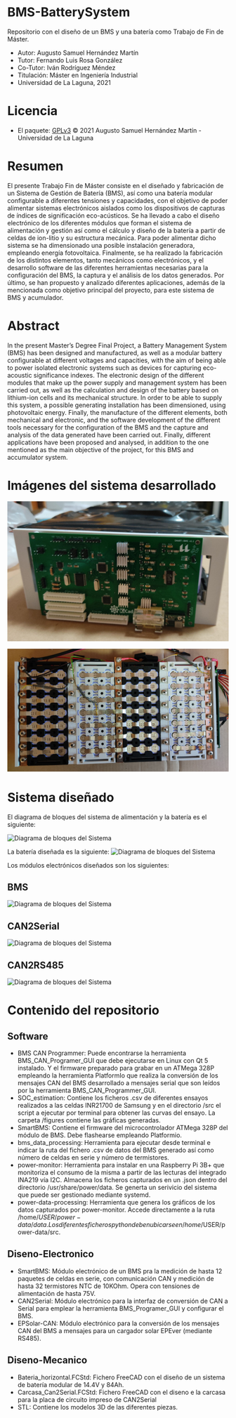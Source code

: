# BMS-BatterySystem
Repositorio con el diseño de un BMS y una batería como Trabajo de Fin de Máster.
- Autor: Augusto Samuel Hernández Martín
- Tutor: Fernando Luis Rosa González
- Co-Tutor: Iván Rodríguez Méndez
- Titulación: Máster en Ingeniería Industrial
- Universidad de La Laguna, 2021

# Licencia
- El paquete: [GPLv3](LICENSE) © 2021 Augusto Samuel Hernández Martín - Universidad de La Laguna

# Resumen 
El presente Trabajo Fin de Máster consiste en el diseñado y fabricación de un Sistema de Gestión de Batería (BMS), así como una batería modular configurable a diferentes tensiones y capacidades, con el objetivo de poder alimentar sistemas electrónicos aislados como los dispositivos de capturas de índices de significación eco-acústicos. Se ha llevado a cabo el diseño electrónico de los diferentes módulos que forman el sistema de alimentación y gestión así como el cálculo y diseño de la batería a partir de celdas de ion-litio y su estructura mecánica. Para poder alimentar dicho sistema se ha dimensionado una posible instalación generadora, empleando energía fotovoltaica. Finalmente, se ha realizado la fabricación de los distintos elementos, tanto mecánicos como electrónicos, y el desarrollo software de las diferentes herramientas necesarias para la configuración del BMS, la captura y el análisis de los datos generados. Por último, se han propuesto y analizado diferentes aplicaciones, además de la mencionada como objetivo principal del proyecto, para este sistema de BMS y acumulador.

# Abstract

In the present Master’s Degree Final Project, a Battery Management System (BMS) has been designed and manufactured, as well as a modular battery configurable at different voltages and capacities, with the aim of being able to power isolated electronic systems such as devices for capturing eco-acoustic significance indexes. The electronic design of the different modules that make up the power supply and management system has been carried out, as well as the calculation and design of the battery based on lithium-ion cells and its mechanical structure. In order to be able to supply this system, a possible generating installation has been dimensioned, using photovoltaic energy. Finally, the manufacture of the different elements, both mechanical and electronic, and the software development of the different tools necessary for the configuration of the BMS and the capture and analysis of the data generated have been carried out. Finally, different applications have been proposed and analysed, in addition to the one mentioned as the main objective of the project, for this BMS and accumulator system.

# Imágenes del sistema desarrollado
![BMS](https://github.com/AugustoS97/BMS-BatterySystem/blob/main/img/montaje_bateria.jpg?raw=true)

![Bateria](https://github.com/AugustoS97/BMS-BatterySystem/blob/main/img/montaje_bateria_2.jpg?raw=true)

# Sistema diseñado

El diagrama de bloques del sistema de alimentación y la batería es el siguiente:


![Diagrama de bloques del Sistema](https://github.com/AugustoS97/BMS-BatterySystem-TFM/blob/main/img/Diagrama_Bloques_alimentacion.png?raw=true)

La batería diseñada es la siguiente:
![Diagrama de bloques del Sistema](https://github.com/AugustoS97/BMS-BatterySystem-TFM/blob/main/img/render_bateria.png?raw=true)

Los módulos electrónicos diseñados son los siguientes:

## BMS
![Diagrama de bloques del Sistema](https://github.com/AugustoS97/BMS-BatterySystem-TFM/blob/main/img/render_pcb_bms.png?raw=true)

## CAN2Serial
![Diagrama de bloques del Sistema](https://github.com/AugustoS97/BMS-BatterySystem-TFM/blob/main/img/render_pcb_can2serial.png?raw=true)

## CAN2RS485
![Diagrama de bloques del Sistema](https://github.com/AugustoS97/BMS-BatterySystem-TFM/blob/main/img/render_pcb_epsolarcan.png?raw=true)

# Contenido del repositorio

## Software
- BMS CAN Programmer: Puede encontrarse la herramienta BMS_CAN_Programer_GUI que debe ejecutarse en Linux con Qt 5 instalado. Y el firmware preparado para grabar en un ATMega 328P empleando la herramienta PlatformIo que realiza la conversión de los mensajes CAN del BMS desarrollado a mensajes serial que son leídos por la herramienta BMS_CAN_Programmer_GUI.
- SOC_estimation: Contiene los ficheros .csv de diferentes ensayos realizados a las celdas INR21700 de Samsung y en el directorio /src el script a ejecutar por terminal para obtener las curvas del ensayo. La carpeta /figures contiene las gráficas generadas.
- SmartBMS: Contiene el firmware del microcontrolador ATMega 328P del módulo de BMS. Debe flashearse empleando Platformio.
- bms_data_processing: Herramienta para ejecutar desde terminal e indicar la ruta del fichero .csv de datos del BMS generado así como número de celdas en serie y número de termistores.
-  power-monitor: Herramienta para instalar en una Raspberry Pi 3B+ que monitoriza el consumo de la misma a partir de las lecturas del integrado INA219 vía I2C. Almacena los ficheros capturados en un .json dentro del directorio /usr/share/power/data. Se generta un serivicio del sistema que puede ser gestionado mediante systemd.
-  power-data-processing: Herramienta que genera los gráficos de los datos capturados por power-monitor. Accede directamente a la ruta /home/$USER/power-data/data. Los diferentes ficheros python deben ubicarse en /home/$USER/power-data/src.

## Diseno-Electronico
- SmartBMS: Módulo electrónico de un BMS pra la medición de hasta 12 paquetes de celdas en serie, con comunicación CAN y medición de hasta 32 termistores NTC de 10KOhm. Opera con tensiones de alimentación de hasta 75V.
- CAN2Serial: Módulo electrónico para la interfaz de conversión de CAN a Serial para emplear la herramienta BMS_Programer_GUI y configurar el BMS.
- EPSolar-CAN: Módulo electrónico para la conversión de los mensajes CAN del BMS a mensajes para un cargador solar EPEver (mediante RS485).

## Diseno-Mecanico
- Bateria_horizontal.FCStd: Fichero FreeCAD con el diseño de un sistema de batería modular de 14.4V y 84Ah.
- Carcasa_Can2Serial.FCStd: Fichero FreeCAD con el diseno e la carcasa para la placa de circuito impreso de CAN2Serial
- STL: Contiene los modelos 3D de las diferentes piezas.
